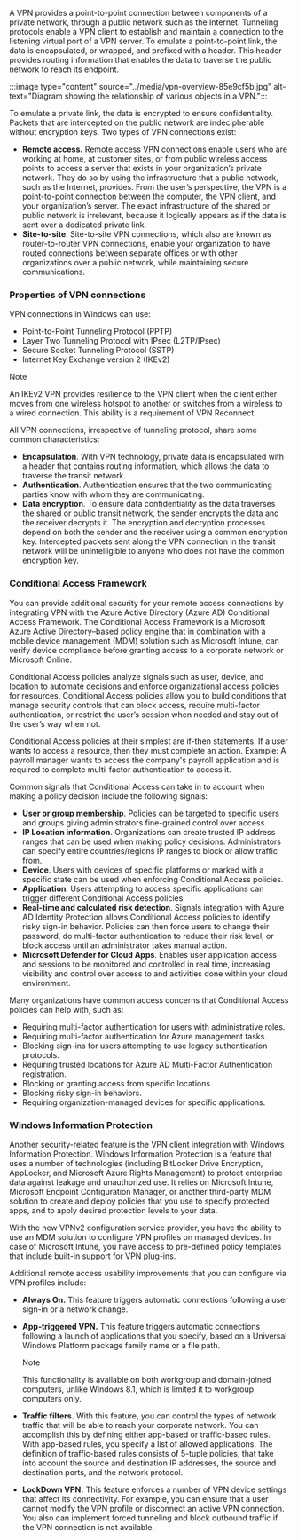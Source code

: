 A VPN provides a point-to-point connection between components of a private network, through a public network such as the Internet. Tunneling protocols enable a VPN client to establish and maintain a connection to the listening virtual port of a VPN server. To emulate a point-to-point link, the data is encapsulated, or wrapped, and prefixed with a header. This header provides routing information that enables the data to traverse the public network to reach its endpoint.

:::image type="content" source="../media/vpn-overview-85e9cf5b.jpg" alt-text="Diagram showing the relationship of various objects in a VPN.":::


To emulate a private link, the data is encrypted to ensure confidentiality. Packets that are intercepted on the public network are indecipherable without encryption keys. Two types of VPN connections exist:

 -  **Remote access.** Remote access VPN connections enable users who are working at home, at customer sites, or from public wireless access points to access a server that exists in your organization’s private network. They do so by using the infrastructure that a public network, such as the Internet, provides. From the user’s perspective, the VPN is a point-to-point connection between the computer, the VPN client, and your organization’s server. The exact infrastructure of the shared or public network is irrelevant, because it logically appears as if the data is sent over a dedicated private link.
 -  **Site-to-site**. Site-to-site VPN connections, which also are known as router-to-router VPN connections, enable your organization to have routed connections between separate offices or with other organizations over a public network, while maintaining secure communications.

### Properties of VPN connections

VPN connections in Windows can use:

 -  Point-to-Point Tunneling Protocol (PPTP)
 -  Layer Two Tunneling Protocol with IPsec (L2TP/IPsec)
 -  Secure Socket Tunneling Protocol (SSTP)
 -  Internet Key Exchange version 2 (IKEv2)

> [!NOTE]
> An IKEv2 VPN provides resilience to the VPN client when the client either moves from one wireless hotspot to another or switches from a wireless to a wired connection. This ability is a requirement of VPN Reconnect.

All VPN connections, irrespective of tunneling protocol, share some common characteristics:

 -  **Encapsulation**. With VPN technology, private data is encapsulated with a header that contains routing information, which allows the data to traverse the transit network.
 -  **Authentication**. Authentication ensures that the two communicating parties know with whom they are communicating.
 -  **Data encryption**. To ensure data confidentiality as the data traverses the shared or public transit network, the sender encrypts the data and the receiver decrypts it. The encryption and decryption processes depend on both the sender and the receiver using a common encryption key. Intercepted packets sent along the VPN connection in the transit network will be unintelligible to anyone who does not have the common encryption key.

### Conditional Access Framework

You can provide additional security for your remote access connections by integrating VPN with the Azure Active Directory (Azure AD) Conditional Access Framework. The Conditional Access Framework is a Microsoft Azure Active Directory–based policy engine that in combination with a mobile device management (MDM) solution such as Microsoft Intune, can verify device compliance before granting access to a corporate network or Microsoft Online.

Conditional Access policies analyze signals such as user, device, and location to automate decisions and enforce organizational access policies for resources. Conditional Access policies allow you to build conditions that manage security controls that can block access, require multi-factor authentication, or restrict the user’s session when needed and stay out of the user’s way when not.

Conditional Access policies at their simplest are if-then statements. If a user wants to access a resource, then they must complete an action. Example: A payroll manager wants to access the company's payroll application and is required to complete multi-factor authentication to access it.

Common signals that Conditional Access can take in to account when making a policy decision include the following signals:

 -  **User or group membership**. Policies can be targeted to specific users and groups giving administrators fine-grained control over access.
 -  **IP Location information**. Organizations can create trusted IP address ranges that can be used when making policy decisions. Administrators can specify entire countries/regions IP ranges to block or allow traffic from.
 -  **Device**. Users with devices of specific platforms or marked with a specific state can be used when enforcing Conditional Access policies.
 -  **Application**. Users attempting to access specific applications can trigger different Conditional Access policies.
 -  **Real-time and calculated risk detection**. Signals integration with Azure AD Identity Protection allows Conditional Access policies to identify risky sign-in behavior. Policies can then force users to change their password, do multi-factor authentication to reduce their risk level, or block access until an administrator takes manual action.
 -  **Microsoft Defender for Cloud Apps**. Enables user application access and sessions to be monitored and controlled in real time, increasing visibility and control over access to and activities done within your cloud environment.

Many organizations have common access concerns that Conditional Access policies can help with, such as:

 -  Requiring multi-factor authentication for users with administrative roles.
 -  Requiring multi-factor authentication for Azure management tasks.
 -  Blocking sign-ins for users attempting to use legacy authentication protocols.
 -  Requiring trusted locations for Azure AD Multi-Factor Authentication registration.
 -  Blocking or granting access from specific locations.
 -  Blocking risky sign-in behaviors.
 -  Requiring organization-managed devices for specific applications.

### Windows Information Protection

Another security-related feature is the VPN client integration with Windows Information Protection. Windows Information Protection is a feature that uses a number of technologies (including BitLocker Drive Encryption, AppLocker, and Microsoft Azure Rights Management) to protect enterprise data against leakage and unauthorized use. It relies on Microsoft Intune, Microsoft Endpoint Configuration Manager, or another third-party MDM solution to create and deploy policies that you use to specify protected apps, and to apply desired protection levels to your data.

With the new VPNv2 configuration service provider, you have the ability to use an MDM solution to configure VPN profiles on managed devices. In case of Microsoft Intune, you have access to pre-defined policy templates that include built-in support for VPN plug-ins.

Additional remote access usability improvements that you can configure via VPN profiles include:

 -  **Always On.** This feature triggers automatic connections following a user sign-in or a network change.
 -  **App-triggered VPN.** This feature triggers automatic connections following a launch of applications that you specify, based on a Universal Windows Platform package family name or a file path.

    > [!NOTE]
    > This functionality is available on both workgroup and domain-joined computers, unlike Windows 8.1, which is limited it to workgroup computers only.

 -  **Traffic filters.** With this feature, you can control the types of network traffic that will be able to reach your corporate network. You can accomplish this by defining either app-based or traffic-based rules. With app-based rules, you specify a list of allowed applications. The definition of traffic-based rules consists of 5-tuple policies, that take into account the source and destination IP addresses, the source and destination ports, and the network protocol.
 -  **LockDown VPN.** This feature enforces a number of VPN device settings that affect its connectivity. For example, you can ensure that a user cannot modify the VPN profile or disconnect an active VPN connection. You also can implement forced tunneling and block outbound traffic if the VPN connection is not available.

